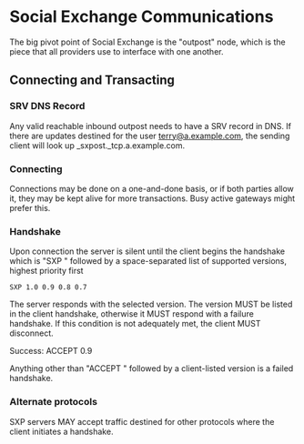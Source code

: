 # Social Exchange Communications
The big pivot point of Social Exchange is the "outpost" node, which is the piece that all providers use to interface with one another.

## Connecting and Transacting

### SRV DNS Record
Any valid reachable inbound outpost needs to have a SRV record in DNS. If there are updates destined for the user terry@a.example.com, the sending client will look up _sxpost._tcp.a.example.com.

### Connecting
Connections may be done on a one-and-done basis, or if both parties allow it, they may be kept alive for more transactions.  Busy active gateways might prefer this.

### Handshake
Upon connection the server is silent until the client begins the handshake which is "SXP " followed by a space-separated list of supported versions, highest priority first

    SXP 1.0 0.9 0.8 0.7

The server responds with the selected version.  The version MUST be listed in the client handshake, otherwise it MUST respond with a failure handshake.  If this condition is not adequately met, the client MUST disconnect.

Success:
    ACCEPT 0.9

Anything other than "ACCEPT " followed by a client-listed version is a failed handshake.

### Alternate protocols
SXP servers MAY accept traffic destined for other protocols where the client initiates a handshake.
